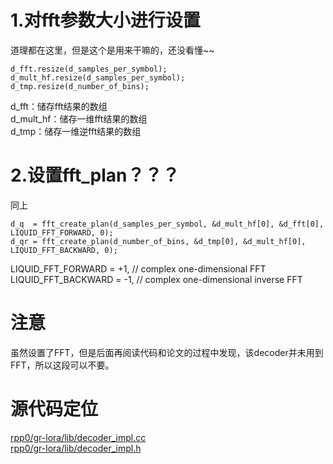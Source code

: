 # 1.对fft参数大小进行设置
道理都在这里，但是这个是用来干嘛的，还没看懂~~
```
d_fft.resize(d_samples_per_symbol);
d_mult_hf.resize(d_samples_per_symbol);
d_tmp.resize(d_number_of_bins);
```
d_fft：储存fft结果的数组  
d_mult_hf：储存一维fft结果的数组  
d_tmp：储存一维逆fft结果的数组  

# 2.设置fft_plan？？？
同上
```
d_q  = fft_create_plan(d_samples_per_symbol, &d_mult_hf[0], &d_fft[0], LIQUID_FFT_FORWARD, 0);
d_qr = fft_create_plan(d_number_of_bins, &d_tmp[0], &d_mult_hf[0], LIQUID_FFT_BACKWARD, 0);
```
LIQUID_FFT_FORWARD  =  +1,  // complex one-dimensional FFT  
LIQUID_FFT_BACKWARD =  -1,  // complex one-dimensional inverse FFT

# 注意
虽然设置了FFT，但是后面再阅读代码和论文的过程中发现，该decoder并未用到FFT，所以这段可以不要。

# 源代码定位
[rpp0/gr-lora/lib/decoder_impl.cc](https://github.com/rpp0/gr-lora/blob/master/lib/decoder_impl.cc)  
[rpp0/gr-lora/lib/decoder_impl.h](https://github.com/rpp0/gr-lora/blob/master/lib/decoder_impl.h)  